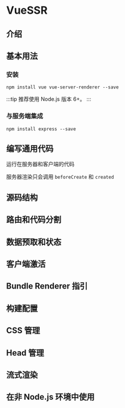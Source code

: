 # VueSSR

## 介绍

## 基本用法

### 安装

```shell
npm install vue vue-server-renderer --save
```

:::tip
推荐使用 Node.js 版本 6+。
:::

### 与服务端集成

```shell
npm install express --save
```

## 编写通用代码

运行在服务器和客户端的代码

服务器渲染只会调用 `beforeCreate` 和 `created`

## 源码结构

## 路由和代码分割

## 数据预取和状态

## 客户端激活

## Bundle Renderer 指引

## 构建配置

## CSS 管理

## Head 管理

## 流式渲染

## 在非 Node.js 环境中使用
